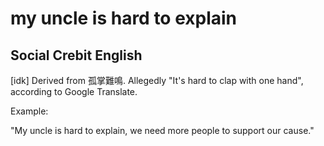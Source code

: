 # my uncle is hard to explain
## Social Crebit English
 [idk] Derived from 孤掌難鳴. Allegedly "It's hard to clap with one hand", according to Google Translate.

Example:

"My uncle is hard to explain, we need more people to support our cause."








